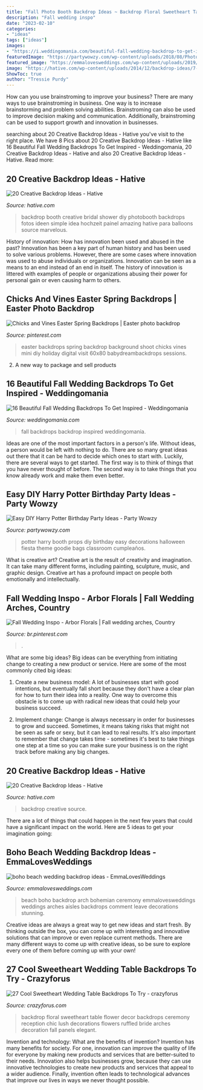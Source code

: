 ```yaml
---
title: "Fall Photo Booth Backdrop Ideas ~ Backdrop Floral Sweetheart Table Flower Decor Backdrops Ceremony Reception Chic Lush Decorations Flowers Ruffled Bride Arches Decoration Fall Panels Elegant"
description: "Fall wedding inspo"
date: "2023-02-10"
categories:
- "ideas"
tags: ["ideas"]
images:
- "https://i.weddingomania.com/beautiful-fall-wedding-backdrop-to-get-inspired-10-500x751.jpg"
featuredImage: "https://partywowzy.com/wp-content/uploads/2018/08/Photo-Booth-Props.jpg"
featured_image: "https://emmalovesweddings.com/wp-content/uploads/2019/03/boho-beach-wedding-backdrop-ideas.jpg"
image: "https://hative.com/wp-content/uploads/2014/12/backdrop-ideas/7-creative-backdrop-ideas.jpg"
ShowToc: true
author: "Tressie Purdy"
---
```



How can you use brainstroming to improve your business?
There are many ways to use brainstroming in business. One way is to increase brainstorming and problem solving abilities. Brainstroming can also be used to improve decision making and communication. Additionally, brainstroming can be used to support growth and innovation in businesses.

	

		
searching about 20 Creative Backdrop Ideas - Hative you've visit to the right place. We have 8 Pics about 20 Creative Backdrop Ideas - Hative like 16 Beautiful Fall Wedding Backdrops To Get Inspired - Weddingomania, 20 Creative Backdrop Ideas - Hative and also 20 Creative Backdrop Ideas - Hative. Read more:
		
    
## 20 Creative Backdrop Ideas - Hative

<img loading=lazy src="https://hative.com/wp-content/uploads/2014/12/backdrop-ideas/7-creative-backdrop-ideas.jpg" onerror="this.onerror=null;this.src='https://tse2.mm.bing.net/th?id=OIP.d0tzm_4excB9lkMdPpmy4QHaLH&amp;pid=15.1';" alt="20 Creative Backdrop Ideas - Hative">

_Source: hative.com_

>backdrop booth creative bridal shower diy photobooth backdrops fotos ideen simple idea hochzeit painel amazing hative para balloons source marvelous. 

	

History of innovation: How has innovation been used and abused in the past?
Innovation has been a key part of human history and has been used to solve various problems. However, there are some cases where innovation was used to abuse individuals or organizations. Innovation can be seen as a means to an end instead of an end in itself. The history of innovation is littered with examples of people or organizations abusing their power for personal gain or even causing harm to others.

    
## Chicks And Vines Easter Spring Backdrops | Easter Photo Backdrop

<img loading=lazy src="https://i.pinimg.com/736x/49/9a/0d/499a0d7996a53cfce3ff8ccad428752f--easter-pictures-holiday-photography.jpg" onerror="this.onerror=null;this.src='https://tse4.mm.bing.net/th?id=OIP.uqjNd0Qa_Nr57CV-HWUu6wHaJ7&amp;pid=15.1';" alt="Chicks and Vines Easter Spring Backdrops | Easter photo backdrop">

_Source: pinterest.com_

>easter backdrops spring backdrop background shoot chicks vines mini diy holiday digital visit 60x80 babydreambackdrops sessions. 

	

2. A new way to package and sell products

    
## 16 Beautiful Fall Wedding Backdrops To Get Inspired - Weddingomania

<img loading=lazy src="https://i.weddingomania.com/beautiful-fall-wedding-backdrop-to-get-inspired-10-500x751.jpg" onerror="this.onerror=null;this.src='https://tse4.mm.bing.net/th?id=OIP.SNvK1nAQ6tCliAKky7nUlwHaLH&amp;pid=15.1';" alt="16 Beautiful Fall Wedding Backdrops To Get Inspired - Weddingomania">

_Source: weddingomania.com_

>fall backdrops backdrop inspired weddingomania. 

	

Ideas are one of the most important factors in a person's life. Without ideas, a person would be left with nothing to do. There are so many great ideas out there that it can be hard to decide which ones to start with. Luckily, there are several ways to get started. The first way is to think of things that you have never thought of before. The second way is to take things that you know already work and make them even better.

    
## Easy DIY Harry Potter Birthday Party Ideas - Party Wowzy

<img loading=lazy src="https://partywowzy.com/wp-content/uploads/2018/08/Photo-Booth-Props.jpg" onerror="this.onerror=null;this.src='https://tse3.mm.bing.net/th?id=OIP.qmAXkvchV5xxNmLz7vjubQHaJ4&amp;pid=15.1';" alt="Easy DIY Harry Potter Birthday Party Ideas - Party Wowzy">

_Source: partywowzy.com_

>potter harry booth props diy birthday easy decorations halloween fiesta theme goodie bags classroom cumpleaños. 

	

What is creative art?
Creative art is the result of creativity and imagination. It can take many different forms, including painting, sculpture, music, and graphic design. Creative art has a profound impact on people both emotionally and intellectually.

    
## Fall Wedding Inspo - Arbor Florals | Fall Wedding Arches, Country

<img loading=lazy src="https://i.pinimg.com/736x/e2/05/01/e20501f30c519cd8174f941a2d9f5ae3.jpg" onerror="this.onerror=null;this.src='https://tse3.mm.bing.net/th?id=OIP.RhFD_5cqDhylaTuOHULUagHaE8&amp;pid=15.1';" alt="Fall Wedding Inspo - Arbor Florals | Fall wedding arches, Country">

_Source: br.pinterest.com_

>. 

	

What are some big ideas?
Big ideas can be everything from initiating change to creating a new product or service. Here are some of the most commonly cited big ideas:
1. Create a new business model: A lot of businesses start with good intentions, but eventually fall short because they don't have a clear plan for how to turn their idea into a reality. One way to overcome this obstacle is to come up with radical new ideas that could help your business succeed.

2. Implement change: Change is always necessary in order for businesses to grow and succeed. Sometimes, it means taking risks that might not be seen as safe or sexy, but it can lead to real results. It's also important to remember that change takes time - sometimes it's best to take things one step at a time so you can make sure your business is on the right track before making any big changes.


    
## 20 Creative Backdrop Ideas - Hative

<img loading=lazy src="https://hative.com/wp-content/uploads/2014/12/backdrop-ideas/5-creative-backdrop-ideas.jpg" onerror="this.onerror=null;this.src='https://tse1.mm.bing.net/th?id=OIP.aL7U0_YIQdbAzbS8mo4zwwHaLI&amp;pid=15.1';" alt="20 Creative Backdrop Ideas - Hative">

_Source: hative.com_

>backdrop creative source. 

	

There are a lot of things that could happen in the next few years that could have a significant impact on the world. Here are 5 ideas to get your imagination going: 

    
## Boho Beach Wedding Backdrop Ideas - EmmaLovesWeddings

<img loading=lazy src="https://emmalovesweddings.com/wp-content/uploads/2019/03/boho-beach-wedding-backdrop-ideas.jpg" onerror="this.onerror=null;this.src='https://tse3.mm.bing.net/th?id=OIP.du-XTVEh6Soik5He41ofOgHaLF&amp;pid=15.1';" alt="boho beach wedding backdrop ideas - EmmaLovesWeddings">

_Source: emmalovesweddings.com_

>beach boho backdrop arch bohemian ceremony emmalovesweddings weddings arches aisles backdrops comment leave decorations stunning. 

	

Creative ideas are always a great way to get new ideas and start fresh. By thinking outside the box, you can come up with interesting and innovative solutions that can improve or even replace current methods. There are many different ways to come up with creative ideas, so be sure to explore every one of them before coming up with your own!

    
## 27 Cool Sweetheart Wedding Table Backdrops To Try - Crazyforus

<img loading=lazy src="https://i.weddingomania.com/2018/01/02-a-chic-white-flower-fall-is-a-gorgeous-and-refined-idea-that-never-goes-out-of-style.jpg" onerror="this.onerror=null;this.src='https://tse4.mm.bing.net/th?id=OIP.xcYTK83DVY1YLqiHPpjQYQHaKn&amp;pid=15.1';" alt="27 Cool Sweetheart Wedding Table Backdrops To Try - crazyforus">

_Source: crazyforus.com_

>backdrop floral sweetheart table flower decor backdrops ceremony reception chic lush decorations flowers ruffled bride arches decoration fall panels elegant. 

	

Invention and technology: What are the benefits of invention?
Invention has many benefits for society. For one, innovation can improve the quality of life for everyone by making new products and services that are better-suited to their needs. Innovation also helps businesses grow, because they can use innovative technologies to create new products and services that appeal to a wider audience. Finally, invention often leads to technological advances that improve our lives in ways we never thought possible.

